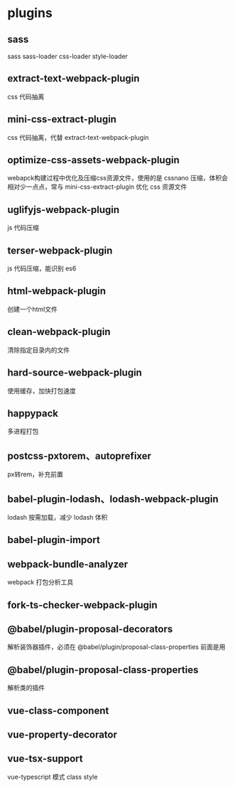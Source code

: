 # plugins

## sass
sass sass-loader css-loader style-loader

## extract-text-webpack-plugin
css 代码抽离

## mini-css-extract-plugin
css 代码抽离，代替 extract-text-webpack-plugin

## optimize-css-assets-webpack-plugin
webapck构建过程中优化及压缩css资源文件，使用的是 cssnano 压缩，体积会相对少一点点，常与 mini-css-extract-plugin 优化 css 资源文件

## uglifyjs-webpack-plugin
js 代码压缩

## terser-webpack-plugin
js 代码压缩，能识别 es6

## html-webpack-plugin
创建一个html文件

## clean-webpack-plugin
清除指定目录内的文件

## hard-source-webpack-plugin
使用缓存，加快打包速度

## happypack
多进程打包

## postcss-pxtorem、autoprefixer
px转rem，补充前置

## babel-plugin-lodash、lodash-webpack-plugin
lodash 按需加载，减少 lodash 体积

## babel-plugin-import

## webpack-bundle-analyzer
webpack 打包分析工具

## fork-ts-checker-webpack-plugin

## @babel/plugin-proposal-decorators
解析装饰器插件，必须在 @babel/plugin/proposal-class-properties 前面是用
## @babel/plugin-proposal-class-properties
解析类的插件

## vue-class-component
## vue-property-decorator
## vue-tsx-support
vue-typescript 模式 class style
